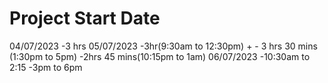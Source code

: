 # Project Start Date
  04/07/2023
    -3 hrs
  05/07/2023
    -3hr(9:30am to 12:30pm) + 
    - 3 hrs 30 mins (1:30pm to 5pm)
    -2hrs 45 mins(10:15pm to 1am)
  06/07/2023
    -10:30am to 2:15
    -3pm to 6pm 
